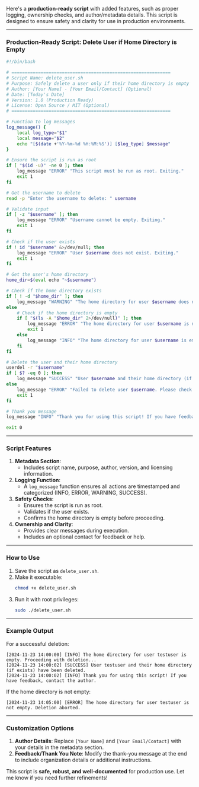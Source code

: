 Here's a **production-ready script** with added features, such as proper logging, ownership checks, and author/metadata details. This script is designed to ensure safety and clarity for use in production environments.

---

### **Production-Ready Script: Delete User if Home Directory is Empty**

```bash
#!/bin/bash

# ============================================================
# Script Name: delete_user.sh
# Purpose: Safely delete a user only if their home directory is empty
# Author: [Your Name] - [Your Email/Contact] (Optional)
# Date: [Today's Date]
# Version: 1.0 (Production Ready)
# License: Open Source / MIT (Optional)
# ============================================================

# Function to log messages
log_message() {
    local log_type="$1"
    local message="$2"
    echo "[$(date +'%Y-%m-%d %H:%M:%S')] [$log_type] $message"
}

# Ensure the script is run as root
if [ "$(id -u)" -ne 0 ]; then
    log_message "ERROR" "This script must be run as root. Exiting."
    exit 1
fi

# Get the username to delete
read -p "Enter the username to delete: " username

# Validate input
if [ -z "$username" ]; then
    log_message "ERROR" "Username cannot be empty. Exiting."
    exit 1
fi

# Check if the user exists
if ! id "$username" &>/dev/null; then
    log_message "ERROR" "User $username does not exist. Exiting."
    exit 1
fi

# Get the user's home directory
home_dir=$(eval echo "~$username")

# Check if the home directory exists
if [ ! -d "$home_dir" ]; then
    log_message "WARNING" "The home directory for user $username does not exist. Proceeding with user deletion..."
else
    # Check if the home directory is empty
    if [ "$(ls -A "$home_dir" 2>/dev/null)" ]; then
        log_message "ERROR" "The home directory for user $username is not empty. Deletion aborted."
        exit 1
    else
        log_message "INFO" "The home directory for user $username is empty. Proceeding with deletion..."
    fi
fi

# Delete the user and their home directory
userdel -r "$username"
if [ $? -eq 0 ]; then
    log_message "SUCCESS" "User $username and their home directory (if exists) have been deleted."
else
    log_message "ERROR" "Failed to delete user $username. Please check manually."
    exit 1
fi

# Thank you message
log_message "INFO" "Thank you for using this script! If you have feedback, contact the author."

exit 0
```

---

### **Script Features**
1. **Metadata Section**:
   - Includes script name, purpose, author, version, and licensing information.
2. **Logging Function**:
   - A `log_message` function ensures all actions are timestamped and categorized (INFO, ERROR, WARNING, SUCCESS).
3. **Safety Checks**:
   - Ensures the script is run as root.
   - Validates if the user exists.
   - Confirms the home directory is empty before proceeding.
4. **Ownership and Clarity**:
   - Provides clear messages during execution.
   - Includes an optional contact for feedback or help.

---

### **How to Use**
1. Save the script as `delete_user.sh`.
2. Make it executable:
   ```bash
   chmod +x delete_user.sh
   ```
3. Run it with root privileges:
   ```bash
   sudo ./delete_user.sh
   ```

---

### **Example Output**
For a successful deletion:
```plaintext
[2024-11-23 14:00:00] [INFO] The home directory for user testuser is empty. Proceeding with deletion...
[2024-11-23 14:00:02] [SUCCESS] User testuser and their home directory (if exists) have been deleted.
[2024-11-23 14:00:02] [INFO] Thank you for using this script! If you have feedback, contact the author.
```

If the home directory is not empty:
```plaintext
[2024-11-23 14:05:00] [ERROR] The home directory for user testuser is not empty. Deletion aborted.
```

---

### **Customization Options**
1. **Author Details**:
   Replace `[Your Name]` and `[Your Email/Contact]` with your details in the metadata section.
2. **Feedback/Thank You Note**:
   Modify the thank-you message at the end to include organization details or additional instructions.

This script is **safe, robust, and well-documented** for production use. Let me know if you need further refinements!